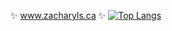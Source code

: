 
✨ www.zacharyls.ca ✨
[![Top Langs](https://github-readme-stats.vercel.app/api/top-langs/?username=TechTalkZach&layout=compact&theme=transparent)](https://github.com/TechTalkZach/github-readme-stats)



<!---
TechTalkZach/TechTalkZach is a ✨ special ✨ repository because its `README.md` (this file) appears on your GitHub profile.
You can click the Preview link to take a look at your changes.
--->
